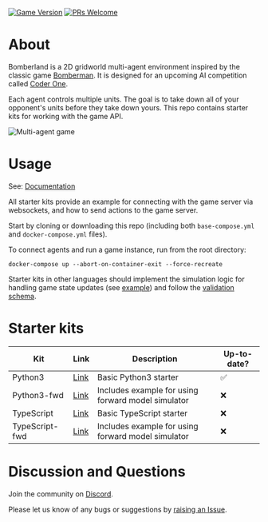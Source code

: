 [![Game Version](https://img.shields.io/badge/game%20ver.-720-blue)](https://docs.gocoder.one/references/release-notes) [![PRs Welcome](https://img.shields.io/badge/PRs-Welcome-green)](https://github.com/CoderOneHQ/starter-kits/pulls)

# About

Bomberland is a 2D gridworld multi-agent environment inspired by the classic game [Bomberman](https://en.wikipedia.org/wiki/Bomberman). It is designed for an upcoming AI competition called [Coder One](https://www.gocoder.one). 

Each agent controls multiple units. The goal is to take down all of your opponent's units before they take down yours.
This repo contains starter kits for working with the game API.

![Multi-agent game](https://uploads-ssl.webflow.com/5ed1e873ef82ae197179be22/60b32c120df5e9f4e02512ee_game-preview.gif)

# Usage

See: [Documentation](https://docs.gocoder.one/)

All starter kits provide an example for connecting with the game server via websockets, and how to send actions to the game server.

Start by cloning or downloading this repo (including both `base-compose.yml` and `docker-compose.yml` files).

To connect agents and run a game instance, run from the root directory:

```
docker-compose up --abort-on-container-exit --force-recreate
```

Starter kits in other languages should implement the simulation logic for handling game state updates (see [example](https://github.com/CoderOneHQ/starter-kits/blob/master/python3/game_state.py)) and follow the [validation schema](https://github.com/CoderOneHQ/starter-kits/blob/master/validation.schema.json).

# Starter kits
| Kit | Link | Description | Up-to-date?
| --- | --- | --- | --- |
| Python3 | [Link](https://github.com/CoderOneHQ/starter-kits/tree/master/python3) | Basic Python3 starter | ✅ |
| Python3-fwd | [Link](https://github.com/CoderOneHQ/starter-kits/tree/master/python3) | Includes example for using forward model simulator | ❌ |
| TypeScript | [Link](https://github.com/CoderOneHQ/starter-kits/tree/master/typescript) | Basic TypeScript starter | ❌ |
| TypeScript-fwd | [Link](https://github.com/CoderOneHQ/starter-kits/tree/master/typescript) | Includes example for using forward model simulator | ❌ |

# Discussion and Questions

Join the community on [Discord](https://discord.gg/NkfgvRN).

Please let us know of any bugs or suggestions by [raising an Issue](https://github.com/CoderOneHQ/starter-kits/issues).
